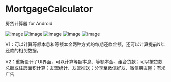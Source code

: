 # MortgageCalculator
房贷计算器 for Android

![image](https://github.com/MichaelLee826/MortgageCalculator/blob/master/Screenshots/1.png)
![image](https://github.com/MichaelLee826/MortgageCalculator/blob/master/Screenshots/2.png)
![image](https://github.com/MichaelLee826/MortgageCalculator/blob/master/Screenshots/3.png)
![image](https://github.com/MichaelLee826/MortgageCalculator/blob/master/Screenshots/4.png)
![image](https://github.com/MichaelLee826/MortgageCalculator/blob/master/Screenshots/5.png)

V1：可以计算等额本息和等额本金两种方式的每期还款金额，还可以计算提前N年还款的相关数据。

V2：重新设计了UI界面，可以计算等额本息、等额本金、组合贷款；可以按贷款总额或住房面积计算；友盟统计、友盟推送；分享至微信好友、微信朋友圈；有米广告
